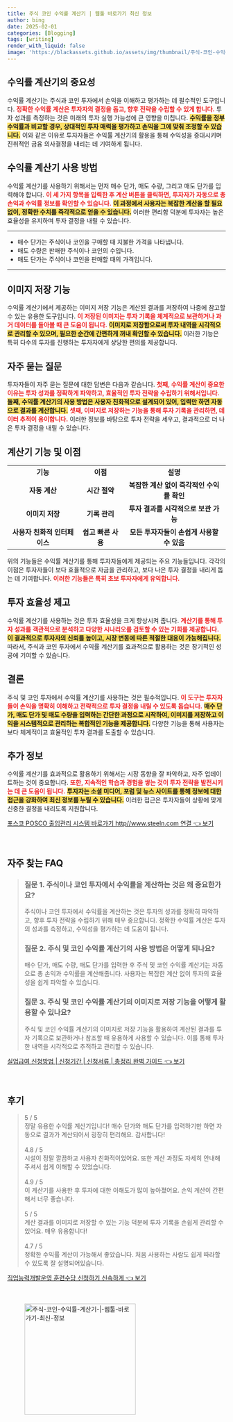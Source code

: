```yaml
---
title: 주식 코인 수익률 계산기 | 웹툴 바로가기 최신 정보
author: bing
date: 2025-02-01
categories: [Blogging]
tags: [writing]
render_with_liquid: false
image: 'https://blackassets.github.io/assets/img/thumbnail/주식-코인-수익률-계산기-|-웹툴-바로가기-최신-정보.webp'
---
```



<h2 id='수익률_계산기의_중요성'>수익률 계산기의 중요성</h2>

<p>수익률 계산기는 주식과 코인 투자에서 손익을 이해하고 평가하는 데 필수적인 도구입니다. <b><span style="color: #ee2323;">정확한 수익률 계산은 투자자의 결정을 돕고, 향후 전략을 수립할 수 있게 합니다.</span></b> 투자 성과를 측정하는 것은 미래의 투자 실행 가능성에 큰 영향을 미칩니다. <b><span style="background-color: #ffe066;">수익률을 정부 수익률과 비교할 경우, 상대적인 투자 매력을 평가하고 손익을 그에 맞춰 조정할 수 있습니다.</span></b> 이와 같은 이유로 투자자들은 수익률 계산기의 활용을 통해 수익성을 증대시키며 진취적인 금융 의사결정을 내리는 데 기여하게 됩니다.</p>

<h2 id='수익률_계산기_사용_방법'>수익률 계산기 사용 방법</h2>

<p>수익률 계산기를 사용하기 위해서는 먼저 매수 단가, 매도 수량, 그리고 매도 단가를 입력해야 합니다. <b><span style="color: #ee2323;">이 세 가지 항목을 입력한 후 계산 버튼을 클릭하면, 투자자가 자동으로 총 손익과 수익률 정보를 확인할 수 있습니다.</span></b> <b><span style="background-color: #ffe066;">이 과정에서 사용자는 복잡한 계산을 할 필요 없이, 정확한 수치를 즉각적으로 얻을 수 있습니다.</span></b> 이러한 편리함 덕분에 투자자는 높은 효율성을 유지하며 투자 결정을 내릴 수 있습니다.</p>

<hr />

<ul>
    <li>매수 단가는 주식이나 코인을 구매할 때 지불한 가격을 나타냅니다.</li>
    <li>매도 수량은 판매한 주식이나 코인의 수입니다.</li>
    <li>매도 단가는 주식이나 코인을 판매할 때의 가격입니다.</li>
</ul>

<hr />

<h2 id='이미지_저장_기능'>이미지 저장 기능</h2>

<p>수익률 계산기에서 제공하는 이미지 저장 기능은 계산된 결과를 저장하여 나중에 참고할 수 있는 유용한 도구입니다. <b><span style="color: #ee2323;">이 저장된 이미지는 투자 기록을 체계적으로 보관하거나 과거 데이터를 돌아볼 때 큰 도움이 됩니다.</span></b> <b><span style="background-color: #ffe066;">이미지로 저장함으로써 투자 내역을 시각적으로 관리할 수 있으며, 필요한 순간에 간편하게 꺼내 확인할 수 있습니다.</span></b> 이러한 기능은 특히 다수의 투자를 진행하는 투자자에게 상당한 편의를 제공합니다.</p>

<h2 id='자주_묻는_질문'>자주 묻는 질문</h2>

<p>투자자들이 자주 묻는 질문에 대한 답변은 다음과 같습니다. <b><span style="color: #ee2323;">첫째, 수익률 계산이 중요한 이유는 투자 성과를 정확하게 파악하고, 효율적인 투자 전략을 수립하기 위해서입니다.</span></b> <b><span style="background-color: #ffe066;">둘째, 수익률 계산기의 사용 방법은 사용자 친화적으로 설계되어 있어, 입력만 하면 자동으로 결과를 계산합니다.</span></b> <b><span style="color: #ee2323;">셋째, 이미지로 저장하는 기능을 통해 투자 기록을 관리하면, 데이터 추적이 용이합니다.</span></b> 이러한 정보를 바탕으로 투자 전략을 세우고, 결과적으로 더 나은 투자 결정을 내릴 수 있습니다.</p>

<h2 id='계산기_기능_및_이점'>계산기 기능 및 이점</h2>

<table>
    <tr>
        <td style="text-align: center; height: 17px;"><b>기능</b></td>
        <td style="text-align: center; height: 17px;"><b>이점</b></td>
        <td style="text-align: center; height: 17px;"><b>설명</b></td>
    </tr>
    <tr>
        <td style="text-align: center; height: 17px;"><b>자동 계산</b></td>
        <td style="text-align: center; height: 17px;"><b>시간 절약</b></td>
        <td style="text-align: center; height: 17px;"><b>복잡한 계산 없이 즉각적인 수익률 확인</b></td>
    </tr>
    <tr>
        <td style="text-align: center; height: 17px;"><b>이미지 저장</b></td>
        <td style="text-align: center; height: 17px;"><b>기록 관리</b></td>
        <td style="text-align: center; height: 17px;"><b>투자 결과를 시각적으로 보관 가능</b></td>
    </tr>
    <tr>
        <td style="text-align: center; height: 17px;"><b>사용자 친화적 인터페이스</b></td>
        <td style="text-align: center; height: 17px;"><b>쉽고 빠른 사용</b></td>
        <td style="text-align: center; height: 17px;"><b>모든 투자자들이 손쉽게 사용할 수 있음</b></td>
    </tr>
</table>

<p>위의 기능들은 수익률 계산기를 통해 투자자들에게 제공되는 주요 기능들입니다. 각각의 이점은 투자자들이 보다 효율적으로 자금을 관리하고, 보다 나은 투자 결정을 내리게 돕는 데 기여합니다. <b><span style="color: #ee2323;">이러한 기능들은 특히 초보 투자자에게 유익합니다.</span></b></p>

<h2 id='투자_효율성_제고'>투자 효율성 제고</h2>

<p>수익률 계산기를 사용하는 것은 투자 효율성을 크게 향상시켜 줍니다. <b><span style="color: #ee2323;">계산기를 통해 투자 성과를 객관적으로 분석하고 다양한 시나리오를 검토할 수 있는 기회를 제공합니다.</span></b> <b><span style="background-color: #ffe066;">이 결과적으로 투자자의 신뢰를 높이고, 시장 변동에 따른 적절한 대응이 가능해집니다.</span></b> 따라서, 주식과 코인 투자에서 수익률 계산기를 효과적으로 활용하는 것은 장기적인 성공에 기여할 수 있습니다.</p>

<h2 id='결론'>결론</h2>

<p>주식 및 코인 투자에서 수익률 계산기를 사용하는 것은 필수적입니다. <b><span style="color: #ee2323;">이 도구는 투자자들이 손익을 명확히 이해하고 전략적으로 투자 결정을 내릴 수 있도록 돕습니다.</span></b> <b><span style="background-color: #ffe066;">매수 단가, 매도 단가 및 매도 수량을 입력하는 간단한 과정으로 시작하여, 이미지를 저장하고 이익을 시스템적으로 관리하는 복합적인 기능을 제공합니다.</span></b> 다양한 기능을 통해 사용자는 보다 체계적이고 효율적인 투자 결과를 도출할 수 있습니다.</p>

<h2 id='추가_정보'>추가 정보</h2>

<p>수익률 계산기를 효과적으로 활용하기 위해서는 시장 동향을 잘 파악하고, 자주 업데이트하는 것이 중요합니다. <b><span style="color: #ee2323;">또한, 지속적인 학습과 경험을 쌓는 것이 투자 전략을 발전시키는 데 큰 도움이 됩니다.</span></b> <b><span style="background-color: #ffe066;">투자자는 소셜 미디어, 포럼 및 뉴스 사이트를 통해 정보에 대한 접근을 강화하여 최신 정보를 누릴 수 있습니다.</span></b> 이러한 접근은 투자자들이 상황에 맞게 신중한 결정을 내리도록 지원합니다.</p>


<p><a class="click-button" title="포스코 POSCO 출입관리 시스템 바로가기 http//www.steeln.com 연결" href="https://blackassets.github.io/posts/%ED%8F%AC%EC%8A%A4%EC%BD%94-POSCO-%EC%B6%9C%EC%9E%85%EA%B4%80%EB%A6%AC-%EC%8B%9C%EC%8A%A4%ED%85%9C-%EB%B0%94%EB%A1%9C%EA%B0%80%EA%B8%B0-httpwww.steeln.com-%EC%97%B0%EA%B2%B0/" rel="dofollow">포스코 POSCO 출입관리 시스템 바로가기 http//www.steeln.com 연결 👈 보기</a></p><br>
<h2 id='자주_찾는_FAQ'>자주 찾는 FAQ</h2>
<div itemscope="" itemtype="https://schema.org/FAQPage"> 
<blockquote> 
<div itemscope="" itemprop="mainEntity" itemtype="https://schema.org/Question"> 
<h3 itemprop="name">질문 1. 주식이나 코인 투자에서 수익률을 계산하는 것은 왜 중요한가요?</h3> 
<div itemscope="" itemprop="acceptedAnswer" itemtype="https://schema.org/Answer"> 
<span itemprop="text"> 
<p>주식이나 코인 투자에서 수익률을 계산하는 것은 투자의 성과를 정확히 파악하고, 향후 투자 전략을 수립하기 위해 매우 중요합니다. 정확한 수익률 계산은 투자의 성과를 측정하고, 수익성을 평가하는 데 도움이 됩니다.</p> 
</span> 
</div> 
</div> 

<div itemscope="" itemprop="mainEntity" itemtype="https://schema.org/Question"> 
<h3 itemprop="name">질문 2. 주식 및 코인 수익률 계산기의 사용 방법은 어떻게 되나요?</h3> 
<div itemscope="" itemprop="acceptedAnswer" itemtype="https://schema.org/Answer"> 
<span itemprop="text"> 
<p>매수 단가, 매도 수량, 매도 단가를 입력한 후 주식 및 코인 수익률 계산기는 자동으로 총 손익과 수익률을 계산해줍니다. 사용자는 복잡한 계산 없이 투자의 효율성을 쉽게 파악할 수 있습니다.</p> 
</span> 
</div> 
</div> 

<div itemscope="" itemprop="mainEntity" itemtype="https://schema.org/Question"> 
<h3 itemprop="name">질문 3. 주식 및 코인 수익률 계산기의 이미지로 저장 기능을 어떻게 활용할 수 있나요?</h3> 
<div itemscope="" itemprop="acceptedAnswer" itemtype="https://schema.org/Answer"> 
<span itemprop="text"> 
<p>주식 및 코인 수익률 계산기의 이미지로 저장 기능을 활용하여 계산된 결과를 투자 기록으로 보관하거나 참조할 때 유용하게 사용할 수 있습니다. 이를 통해 투자한 내역을 시각적으로 추적하고 관리할 수 있습니다.</p> 
</span> 
</div> 
</div> 
</blockquote> 
</div>
<p><a class="click-button" title="실업급여 신청방법 | 신청기간 | 신청서류 | 총정리 완벽 가이드" href="https://blackassets.github.io/posts/%EC%8B%A4%EC%97%85%EA%B8%89%EC%97%AC-%EC%8B%A0%EC%B2%AD%EB%B0%A9%EB%B2%95-%EC%8B%A0%EC%B2%AD%EA%B8%B0%EA%B0%84-%EC%8B%A0%EC%B2%AD%EC%84%9C%EB%A5%98-%EC%B4%9D%EC%A0%95%EB%A6%AC-%EC%99%84%EB%B2%BD-%EA%B0%80%EC%9D%B4%EB%93%9C/" rel="dofollow">실업급여 신청방법 | 신청기간 | 신청서류 | 총정리 완벽 가이드 👈 보기</a></p><br>
<h2 id='후기'>후기</h2>
<div itemscope itemtype="https://schema.org/Product">
  <blockquote>
  <div itemprop="review" itemscope itemtype="https://schema.org/Review">
      <div itemprop="reviewRating" itemscope itemtype="https://schema.org/Rating"> <span itemprop="ratingValue">5</span> / <span itemprop="bestRating">5</span> </div>
      <span itemprop="reviewBody">정말 유용한 수익률 계산기입니다! 매수 단가와 매도 단가를 입력하기만 하면 자동으로 결과가 계산되어서 굉장히 편리해요. 감사합니다!</span>
  </div>
  <br>
  <div itemprop="review" itemscope itemtype="https://schema.org/Review">
      <div itemprop="reviewRating" itemscope itemtype="https://schema.org/Rating"> <span itemprop="ratingValue">4.8</span> / <span itemprop="bestRating">5</span> </div>
      <span itemprop="reviewBody">시설이 정말 깔끔하고 사용자 친화적이었어요. 또한 계산 과정도 자세히 안내해 주셔서 쉽게 이해할 수 있었습니다.</span>
  </div>
  <br>
  <div itemprop="review" itemscope itemtype="https://schema.org/Review">
      <div itemprop="reviewRating" itemscope itemtype="https://schema.org/Rating"> <span itemprop="ratingValue">4.9</span> / <span itemprop="bestRating">5</span> </div>
      <span itemprop="reviewBody">이 계산기를 사용한 후 투자에 대한 이해도가 많이 높아졌어요. 손익 계산이 간편해서 너무 좋습니다.</span>
  </div>
  <br>
  <div itemprop="review" itemscope itemtype="https://schema.org/Review">
      <div itemprop="reviewRating" itemscope itemtype="https://schema.org/Rating"> <span itemprop="ratingValue">5</span> / <span itemprop="bestRating">5</span> </div>
      <span itemprop="reviewBody">계산 결과를 이미지로 저장할 수 있는 기능 덕분에 투자 기록을 손쉽게 관리할 수 있어요. 매우 유용합니다!</span>
  </div>
  <br>
  <div itemprop="review" itemscope itemtype="https://schema.org/Review">
      <div itemprop="reviewRating" itemscope itemtype="https://schema.org/Rating"> <span itemprop="ratingValue">4.7</span> / <span itemprop="bestRating">5</span> </div>
      <span itemprop="reviewBody">정확한 수익률 계산이 가능해서 좋았습니다. 처음 사용하는 사람도 쉽게 따라할 수 있도록 잘 설명되어있습니다.</span>
  </div>
  </blockquote>
</div>
<p><a class="click-button" title="직업능력개발운영 훈련수당 신청하기 신속하게" href="https://blackassets.github.io/posts/%EC%A7%81%EC%97%85%EB%8A%A5%EB%A0%A5%EA%B0%9C%EB%B0%9C%EC%9A%B4%EC%98%81-%ED%9B%88%EB%A0%A8%EC%88%98%EB%8B%B9-%EC%8B%A0%EC%B2%AD%ED%95%98%EA%B8%B0-%EC%8B%A0%EC%86%8D%ED%95%98%EA%B2%8C/" rel="dofollow">직업능력개발운영 훈련수당 신청하기 신속하게 👈 보기</a></p><br>
<figure class="image"><img src="https://blackassets.github.io/assets/img/thumbnail/주식-코인-수익률-계산기-|-웹툴-바로가기-최신-정보.webp" alt="주식-코인-수익률-계산기-|-웹툴-바로가기-최신-정보" width="256" height="256"></figure>